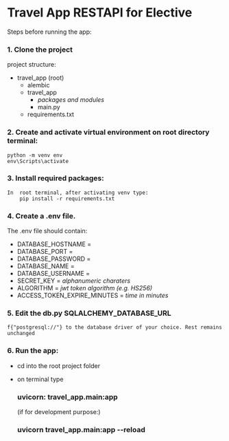 # Travel App RESTAPI for Elective

Steps before running the app:

### 1. Clone the project  

project structure:
- travel_app (root)
    - alembic
    - travel_app
        - *packages and modules*
        - main.py
    - requirements.txt

### 2. Create and activate virtual environment on root directory terminal:

    python -m venv env
    env\Scripts\activate

### 3. Install required packages:  
    In  root terminal, after activating venv type:
        pip install -r requirements.txt

### 4. Create a .env file.  

The .env file should contain:

- DATABASE_HOSTNAME = 
- DATABASE_PORT = 
- DATABASE_PASSWORD = 
- DATABASE_NAME = 
- DATABASE_USERNAME = 
- SECRET_KEY = *alphanumeric charaters*
- ALGORITHM = *jwt token algorithm (e.g. HS256)*
- ACCESS_TOKEN_EXPIRE_MINUTES = *time in minutes*  

### 5. Edit the db.py **SQLALCHEMY_DATABASE_URL** 

    f{"postgresql://"} to the database driver of your choice. Rest remains unchanged

### 6. Run the app:

- cd into the root project folder
- on terminal type  
    ### **uvicorn: travel_app.main:app**  

    (if for development purpose:)
    
    ### **uvicorn travel_app.main:app --reload**
